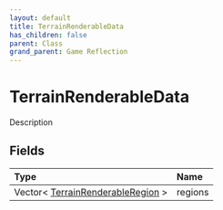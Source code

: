 ```yaml
---
layout: default
title: TerrainRenderableData
has_children: false
parent: Class
grand_parent: Game Reflection
---
```

# TerrainRenderableData
Description 

## Fields

| Type | Name |
|:----------|:--------------|
| Vector< [TerrainRenderableRegion](/riftbreaker-wiki/docs/game-reflection/classes/terrain_renderable_region/) > | regions |

